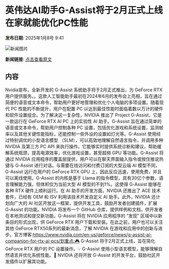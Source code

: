 # 英伟达AI助手G-Assist将于2月正式上线 在家就能优化PC性能

**发布日期**: 2025年1月8号 9:41

![新闻图片](https://upload.chinaz.com/2025/0108/6387192610505025974772330.png)

**新闻链接**: [点击查看原文](https://www.aibase.com/zh/news/14545)

## 内容

Nvidia宣布，全新开发的 G-Assist 系统助手将于2月正式推出，为 GeForce RTX 用户提供服务。。这款人工智能助手最初在2024年6月的发布会上亮相，旨在通过简便的语音或文本命令，帮助用户更好地管理和优化个人电脑的多项设置。随着现代 PC 性能的不断提升，用户在配置 PC 以达到最佳性能时面临着数以万计的硬件和软件设置组合。为了解决这一复杂性，NVIDIA 推出了 Project G-Assist，它是一款运行在 GeForce RTX AI PC 上的实验性 AI 助手。G-Assist 旨在通过简单的语音或文本命令，帮助用户控制各种 PC 设置，包括优化游戏和系统设置，监测帧率以及其他关键性能指标，还能控制一些外设的设置如灯光等。G-Assist 使用经过特别调优的小型语言模型 （SLM），可以高效地理解自然语言指令，并调用多种 NVIDIA 及第三方 PC API 来执行操作。它能够实时提供系统诊断和建议，帮助缓解系统瓶颈，提高电源效率，优化游戏设置，甚至超频 GPU 等功能。G-Assist 将通过 NVIDIA 应用程序的覆盖层提供，用户可以在聊天界面输入指令或按住推说热键与 G-Assist 进行对话。与需要在线访问和付费订阅的大型云端 AI 模型不同，G-Assist 运行在用户的 GeForce RTX GPU 上，因此反应迅速，使用免费，并且可以离线使用。G-Assist 的内核是基于 Llama 的指令模型，具有30亿个参数，语言理解能力强，但体积仅为当前大型 AI 模型的不到1%。这使得 G-Assist 能够在各种 RTX 硬件上顺利运行。在 AI 助手的开发方面，NVIDIA 还推出了 ACE 技术套件，已经有 OEM 和 ISV 利用该技术开发自定义 AI 助手。此外，NVIDIA 还计划向广大的 AI 社区开放这一框架，提供开发工具，鼓励开发者创建插件，扩展 G-Assist 的功能。NVIDIA 将发布一个 GitHub 仓库，提供样例和文档，供开发者在本地测试和提交新功能。G-Assist 将在 NVIDIA 应用程序的 “发现” 区域中以新条目的形式出现，供 GeForce RTX 用户下载和安装。在此之前，用户也可以关注其他 GeForce RTX50系列的最新消息，了解 NVIDIA 在游戏和应用中的创新与进步。官方博客:https://www.nvidia.com/en-us/geforce/news/g-assist-ai-companion-for-rtx-ai-pcs/划重点:🎮 G-Assist 将于2月正式上线，旨在简化 GeForce RTX 用户的 PC 设置操作。💡 G-Assist 使用小型语言模型，能够理解自然语言并优化系统性能。🔧 NVIDIA 还将开放 G-Assist 的开发平台，鼓励社区开发插件以扩展其功能。
